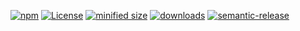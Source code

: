 [![npm](https://img.shields.io/npm/v/mf-styling.svg)](https://www.npmjs.com/package/mf-styling)
[![License](https://img.shields.io/badge/License-BSD%203--Clause-blue.svg)](https://opensource.org/licenses/BSD-3-Clause)
[![minified size](https://badgen.net/bundlephobia/min/mf-styling)](https://bundlephobia.com/result?p=mf-styling)
[![downloads](http://img.shields.io/npm/dm/mf-styling.svg?style=flat-square)](https://npmjs.org/package/mf-styling)
[![semantic-release](https://img.shields.io/badge/%20%20%F0%9F%93%A6%F0%9F%9A%80-semantic--release-e10079.svg)](https://github.com/arlac77/mf-styling.git)
